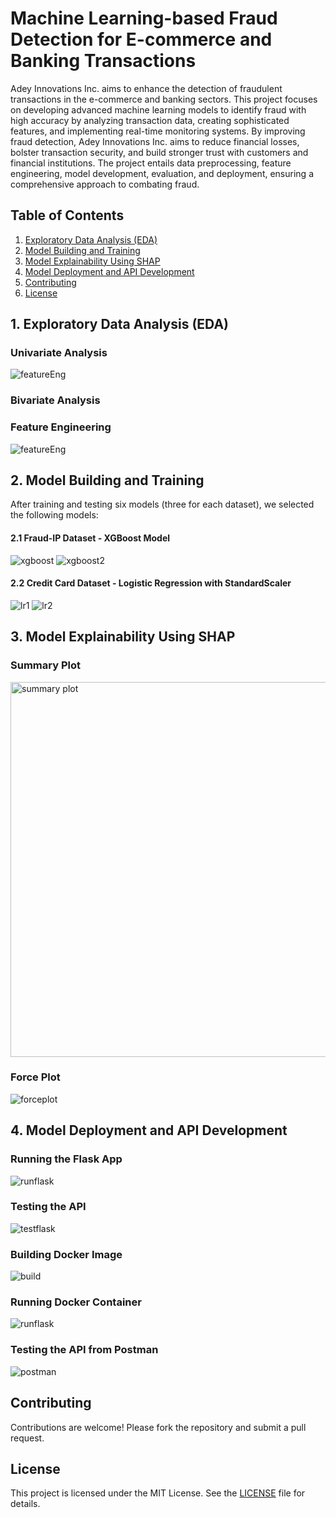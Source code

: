 # Machine Learning-based Fraud Detection for E-commerce and Banking Transactions

Adey Innovations Inc. aims to enhance the detection of fraudulent transactions in the e-commerce and banking sectors. This project focuses on developing advanced machine learning models to identify fraud with high accuracy by analyzing transaction data, creating sophisticated features, and implementing real-time monitoring systems. By improving fraud detection, Adey Innovations Inc. aims to reduce financial losses, bolster transaction security, and build stronger trust with customers and financial institutions. The project entails data preprocessing, feature engineering, model development, evaluation, and deployment, ensuring a comprehensive approach to combating fraud.

## Table of Contents

1. [Exploratory Data Analysis (EDA)](#1-exploratory-data-analysis-eda)
2. [Model Building and Training](#2-model-building-and-training)
3. [Model Explainability Using SHAP](#3-model-explainability-using-shap)
4. [Model Deployment and API Development](#4-model-deployment-and-api-development)
5. [Contributing](#contributing)
6. [License](#license)

## 1. Exploratory Data Analysis (EDA)

### Univariate Analysis

![featureEng](https://github.com/Daniel-Andarge/AiML-financial-fraud-detection-model/blob/main/assets/eda/his1.png)

### Bivariate Analysis

### Feature Engineering

![featureEng](https://github.com/Daniel-Andarge/AiML-financial-fraud-detection-model/blob/main/assets/eda/featured_df.png)

## 2. Model Building and Training

After training and testing six models (three for each dataset), we selected the following models:

#### 2.1 Fraud-IP Dataset - XGBoost Model

![xgboost](https://github.com/Daniel-Andarge/AiML-financial-fraud-detection-model/blob/main/assets/model-building/xg1.png)
![xgboost2](https://github.com/Daniel-Andarge/AiML-financial-fraud-detection-model/blob/main/assets/model-building/xg2.png)

#### 2.2 Credit Card Dataset - Logistic Regression with StandardScaler

![lr1](https://github.com/Daniel-Andarge/AiML-financial-fraud-detection-model/blob/main/assets/model-building/lr1.png)
![lr2](https://github.com/Daniel-Andarge/AiML-financial-fraud-detection-model/blob/main/assets/model-building/lr2.png)

## 3. Model Explainability Using SHAP

### Summary Plot

<img src="https://github.com/Daniel-Andarge/AiML-financial-fraud-detection-model/blob/main/assets/shap-lime/summryPlot.png" alt="summary plot" width="600"/>

### Force Plot

![forceplot](https://github.com/Daniel-Andarge/AiML-financial-fraud-detection-model/blob/main/assets/shap-lime/forcePlot.png)

## 4. Model Deployment and API Development

### Running the Flask App

![runflask](https://github.com/Daniel-Andarge/AiML-financial-fraud-detection-model/blob/main/assets/api-docker/run-flask.png)

### Testing the API

![testflask](https://github.com/Daniel-Andarge/AiML-financial-fraud-detection-model/blob/main/assets/api-docker/test-flask.png)

### Building Docker Image

![build](https://github.com/Daniel-Andarge/AiML-financial-fraud-detection-model/blob/main/assets/api-docker/build-docker-image.png)

### Running Docker Container

![runflask](https://github.com/Daniel-Andarge/AiML-financial-fraud-detection-model/blob/main/assets/api-docker/docker-run.png)

### Testing the API from Postman

![postman](https://github.com/Daniel-Andarge/AiML-financial-fraud-detection-model/blob/main/assets/api-docker/postman_tst.png)

## Contributing

Contributions are welcome! Please fork the repository and submit a pull request.

## License

This project is licensed under the MIT License. See the [LICENSE](LICENSE) file for details.
